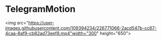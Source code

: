 # TelegramMotion



<img src="https://user-images.githubusercontent.com/109394234/226771066-2acd547b-cc67-4caa-8af9-cb82ad73eef8.mp4"width="300" height="650">
